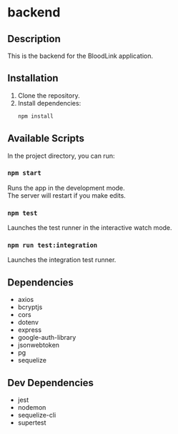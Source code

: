# backend

## Description

This is the backend for the BloodLink application.

## Installation

1.  Clone the repository.
2.  Install dependencies:
    ```bash
    npm install
    ```

## Available Scripts

In the project directory, you can run:

### `npm start`

Runs the app in the development mode.<br>
The server will restart if you make edits.

### `npm test`

Launches the test runner in the interactive watch mode.

### `npm run test:integration`

Launches the integration test runner.

## Dependencies

*   axios
*   bcryptjs
*   cors
*   dotenv
*   express
*   google-auth-library
*   jsonwebtoken
*   pg
*   sequelize

## Dev Dependencies

*   jest
*   nodemon
*   sequelize-cli
*   supertest